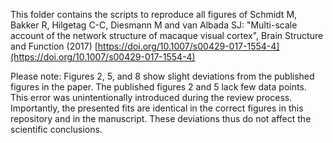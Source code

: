 This folder contains the scripts to reproduce all figures of Schmidt M, Bakker R, Hilgetag C-C, Diesmann M and van Albada SJ: "Multi-scale account of the network structure of macaque visual cortex", Brain Structure and Function (2017) [https://doi.org/10.1007/s00429-017-1554-4](https://doi.org/10.1007/s00429-017-1554-4)

Please note: Figures 2, 5, and 8 show slight deviations from the published figures in the paper. The published figures 2 and 5 lack few data points. This error was unintentionally introduced during the review process. Importantly, the presented fits are identical in the correct figures in this repository and in the manuscript. These deviations thus do not affect the scientific conclusions.


